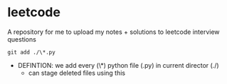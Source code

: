 # leetcode

A repository for me to upload my notes + solutions to leetcode interview questions

```
git add ./\*.py 
``` 
* DEFINTION: we add every (\\\*) python file (.py) in current director (./)
  * can stage deleted files using this
